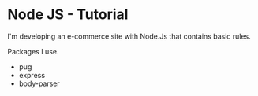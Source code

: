 # Node JS - Tutorial

I'm developing an e-commerce site with Node.Js that contains basic rules.

Packages I use.
 - pug
 - express
 - body-parser